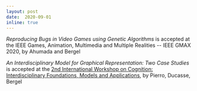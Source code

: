 ```yaml
--- 
layout: post 
date:  2020-09-01
inline: true
---
```


_Reproducing Bugs in Video Games using Genetic Algorithms_ is accepted at the IEEE Games, Animation, Multimedia and Multiple Realities -- IEEE GMAX 2020, by Ahumada and Bergel

_An Interdisciplinary Model for Graphical Representation: Two Case Studies_ is accepted at the [2nd International Workshop on Cognition: Interdisciplinary Foundations, Models and Applications](https://cifma.github.io), by Pierro, Ducasse, Bergel

